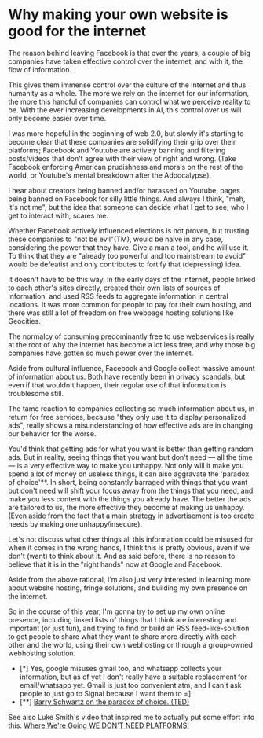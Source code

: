 # Why making your own website is good for the internet
The reason behind leaving Facebook is that over the years, a couple of big companies have taken effective control over the internet, 
and with it, the flow of information.

This gives them immense control over the culture of the internet and thus humanity as a whole. The more we rely on the internet for 
our information, the more this handful of companies can control what we perceive reality to be. With the ever increasing developments
 in AI, this control over us will only become easier over time.

I was more hopeful in the beginning of web 2.0, but slowly it's starting to become clear that these companies are solidifying their 
grip over their platforms; Facebook and Youtube are actively banning and filtering posts/videos that don't agree with their view of 
right and wrong. (Take Facebook enforcing American prudishness and morals on the rest of the world, or Youtube's mental breakdown 
after the Adpocalypse).

I hear about creators being banned and/or harassed on Youtube, pages being banned on Facebook for silly little things. And always I 
think, "meh, it's not me", but the idea that someone can decide what I get to see, who I get to interact with, scares me.

Whether Facebook actively influenced elections is not proven, but trusting these companies to "not be evil"(TM), would be naive in 
any case, considering the power that they have. Give a man a tool, and he will use it.  
To think that they are "already too powerful and too mainstream to avoid" would be defeatist and only contributes to fortify that 
(depressing) idea.

It doesn't have to be this way. In the early days of the internet, people linked to each other's sites directly, created their own 
lists of sources of information, and used RSS feeds to aggregate information in central locations. It was more common for people to 
pay for their own hosting, and there was still a lot of freedom on free webpage hosting solutions like Geocities.

The normalcy of consuming predominantly free to use webservices is really at the root of why the internet has become a lot less free, 
and why those big companies have gotten so much power over the internet.

Aside from cultural influence, Facebook and Google collect massive amount of information about us. Both have recently been in privacy
 scandals, but even if that wouldn't happen, their regular use of that information is troublesome still.

The tame reaction to companies collecting so much information about us, in return for free services, because "they only use it to display
 personalized ads", really shows a misunderstanding of how effective ads are in changing our behavior for the worse.

You'd think that getting ads for what you want is better than getting random ads. But in reality, seeing things that you want but 
don't need — all the time — is a very effective way to make you unhappy. Not only will it make you spend a lot of money on useless 
things, it can also aggravate the 'paradox of choice'**. In short, being constantly barraged with things that you want but don't need
 will shift your focus away from the things that you need, and make you less content with the things you already have. 
The better the ads are tailored to us, the more effective they become at making us unhappy. (Even aside from the fact that a main 
strategy in advertisement is too create needs by making one unhappy/insecure).

Let's not discuss what other things all this information could be misused for when it comes in the wrong hands, I think this is 
pretty obvious, even if we don't (want) to think about it. And as said before, there is no reason to believe that it is in the "right hands" 
now at Google and Facebook.

Aside from the above rational, I'm also just very interested in learning more about website hosting, fringe solutions, and building my own 
presence on the internet.

So in the course of this year, I'm gonna try to set up my own online presence, including linked lists of things that I think are interesting
 and important (or just fun), and trying to find or build an RSS feed-like-solution to get people to share what they want to share more 
 directly with each other and the world, using their own webhosting or through a group-owned webhosting solution.

- [*] Yes, google misuses gmail too, and whatsapp collects your information, but as of yet I don't really have a suitable replacement for email/whatsapp yet. Gmail is just too convenient atm, and I can't ask people to just go to Signal because I want them to =] 
- [**] [Barry Schwartz on the paradox of choice. (TED)](https://www.ted.com/talks/barry_schwartz_on_the_paradox_of_choice?language=en)

See also Luke Smith's video that inspired me to actually put some effort into this: [Where We're Going WE DON'T NEED PLATFORMS!](https://www.youtube.com/watch?v=BYDwep9yI8A)

